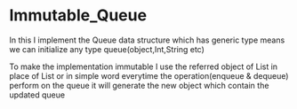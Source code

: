 # Immutable_Queue

In this I implement the Queue data structure which has generic type means we can initialize any type queue(object,Int,String etc)

To make the implementation immutable I use the referred object of List in place of List or in simple word everytime the operation(enqueue & dequeue) perform on the queue it will generate the new object which contain the updated queue
